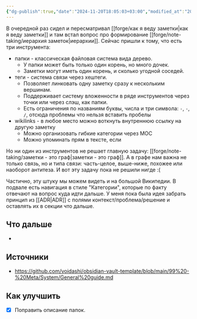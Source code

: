```yaml
---
{"dg-publish":true,"date":"2024-11-20T18:05:03+03:00","modified_at":"2024-11-21T17:00:13+03:00","permalink":"/forge/note-taking/холивар про теги, папки и линки/","dgPassFrontmatter":true}
---
```



В очередной раз сидел и пересматривал [[forge/как я веду заметки|как я веду заметки]] и там встал вопрос про формирование [[forge/note-taking/иерархия заметок|иерархии]]. Сейчас пришли к тому, что есть три инструмента:
- папки - классическая файловая система вида дерево.
    - У папки может быть только один корень, но много дочек.
    - Заметки могут иметь один корень, и сколько угодной соседей.
- теги - система связи через хештеги. 
    - Позволяет линковать одну заметку сразу к нескольким вершинам.
    - Поддерживает систему вложенности в ряде инструментов через точки или через слэш, как папки.
    - Есть ограничения по названиям буквы, числа и три символа: `-`, `-`, `/`, отсюда проблемы что нельзя вставить пробелы
- wikilinks - в любое место можно воткнуть внутреннюю ссылку на другую заметку
    - Можно организовать гибкие категории через MOC
    - Можно упоминать прям в тексте, если 

Но ни один из инструментов не решает главную задачу: [[forge/note-taking/заметки - это граф|заметки - это граф]]. А в графе нам важна не только связь, но и типа связи: часть-целое, выше-ниже, похожее или наоборот антитеза. И вот эту задачу пока не решили нигде :(

Частично, эту штуку мы можем видеть и на большой Википедии. В подвале есть навигация в стиле "Категории", которые по факту отвечают на вопрос куда идти дальше. У меня пока была идея забрать принцип из [[ADR|ADR]] с полями контекст/проблема/решение и оставлять их в секции что дальше.

## Что дальше



- 

## Источники



- https://github.com/voidashi/obsidian-vault-template/blob/main/99%20-%20Meta/System/General%20guide.md

## Как улучшить

- [x] Поправить описание папок.

